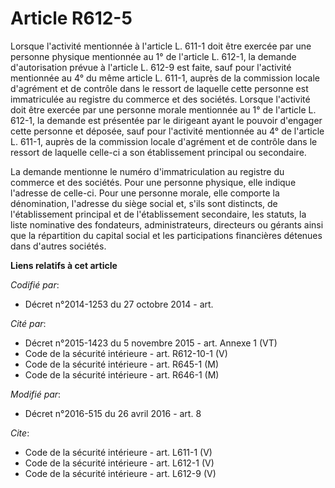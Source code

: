 # Article R612-5

Lorsque l'activité mentionnée à l'article L. 611-1 doit être exercée par une personne physique mentionnée au 1° de l'article
L. 612-1, la demande d'autorisation prévue à l'article L. 612-9 est faite, sauf pour l'activité mentionnée au 4° du même
article L. 611-1, auprès de la commission locale d'agrément et de contrôle dans le ressort de laquelle cette personne est
immatriculée au registre du commerce et des sociétés. Lorsque l'activité doit être exercée par une personne morale mentionnée
au 1° de l'article L. 612-1, la demande est présentée par le dirigeant ayant le pouvoir d'engager cette personne et déposée,
sauf pour l'activité mentionnée au 4° de l'article L. 611-1, auprès de la commission locale d'agrément et de contrôle dans le
ressort de laquelle celle-ci a son établissement principal ou secondaire. 

La demande mentionne le numéro d'immatriculation au registre du commerce et des sociétés. Pour une personne physique, elle
indique l'adresse de celle-ci. Pour une personne morale, elle comporte la dénomination, l'adresse du siège social et, s'ils
sont distincts, de l'établissement principal et de l'établissement secondaire, les statuts, la liste nominative des
fondateurs, administrateurs, directeurs ou gérants ainsi que la répartition du capital social et les participations
financières détenues dans d'autres sociétés.

**Liens relatifs à cet article**

_Codifié par_:

  - Décret n°2014-1253 du 27 octobre 2014 - art.

_Cité par_:

  - Décret n°2015-1423 du 5 novembre 2015 - art. Annexe 1 (VT)
  - Code de la sécurité intérieure - art. R612-10-1 (V)
  - Code de la sécurité intérieure - art. R645-1 (M)
  - Code de la sécurité intérieure - art. R646-1 (M)

_Modifié par_:

  - Décret n°2016-515 du 26 avril 2016 - art. 8

_Cite_:

  - Code de la sécurité intérieure - art. L611-1 (V)
  - Code de la sécurité intérieure - art. L612-1 (V)
  - Code de la sécurité intérieure - art. L612-9 (V)
